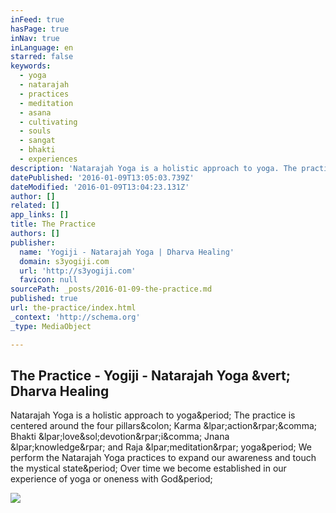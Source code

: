 ```yaml
---
inFeed: true
hasPage: true
inNav: true
inLanguage: en
starred: false
keywords:
  - yoga
  - natarajah
  - practices
  - meditation
  - asana
  - cultivating
  - souls
  - sangat
  - bhakti
  - experiences
description: 'Natarajah Yoga is a holistic approach to yoga. The practice is centered around the four pillars: Karma (action), Bhakti (love/devotion)i, Jnana (knowledge) and Raja (meditation) yoga. We perform the Natarajah Yoga practices to expand our awareness and touch the mystical state. Over time we become established in our experience of yoga or oneness with God.'
datePublished: '2016-01-09T13:05:03.739Z'
dateModified: '2016-01-09T13:04:23.131Z'
author: []
related: []
app_links: []
title: The Practice
authors: []
publisher:
  name: 'Yogiji - Natarajah Yoga | Dharva Healing'
  domain: s3yogiji.com
  url: 'http://s3yogiji.com'
  favicon: null
sourcePath: _posts/2016-01-09-the-practice.md
published: true
url: the-practice/index.html
_context: 'http://schema.org'
_type: MediaObject

---
```

<article style=""><h1>The Practice - Yogiji - Natarajah Yoga &amp;vert; Dharva Healing</h1><p>Natarajah Yoga is a holistic approach to yoga&amp;period; The practice is centered around the four pillars&amp;colon; Karma &amp;lpar;action&amp;rpar;&amp;comma; Bhakti &amp;lpar;love&amp;sol;devotion&amp;rpar;i&amp;comma; Jnana &amp;lpar;knowledge&amp;rpar; and Raja &amp;lpar;meditation&amp;rpar; yoga&amp;period; We perform the Natarajah Yoga practices to expand our awareness and touch the mystical state&amp;period; Over time we become established in our experience of yoga or oneness with God&amp;period;</p><img src="http://s3yogiji.com/wp-content/uploads/2016/01/Yogoji2-211x300.jpg" /></article>
